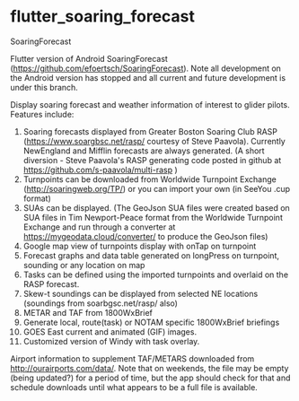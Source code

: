 # flutter_soaring_forecast
SoaringForecast

Flutter version of Android SoaringForecast (https://github.com/efoertsch/SoaringForecast). Note all development on the Android version has stopped and all current and future development is under this branch.

Display soaring forecast and weather information of interest to glider pilots. Features include:

1. Soaring forecasts displayed from Greater Boston Soaring Club RASP (https://www.soargbsc.net/rasp/  courtesy of Steve Paavola). Currently NewEngland and Mifflin forecasts are always generated. (A short diversion - Steve Paavola's RASP generating code posted in github at https://github.com/s-paavola/multi-rasp )
2. Turnpoints can be downloaded from Worldwide Turnpoint Exchange (http://soaringweb.org/TP/) or you can import your own (in SeeYou .cup format)
3. SUAs can be displayed. (The GeoJson SUA files were created based on SUA files in Tim Newport-Peace format from the Worldwide Turnpoint Exchange and run through a converter at  https://mygeodata.cloud/converter/ to produce the GeoJson files)
4. Google map view of turnpoints display with onTap on turnpoint
5. Forecast graphs and data table generated on longPress on turnpoint, sounding or any location on map
6. Tasks can be defined using the imported turnpoints and overlaid on the RASP forecast.
7. Skew-t soundings can be displayed from selected NE locations (soundings from soarbgsc.net/rasp/ also)
8. METAR and TAF from 1800WxBrief
9. Generate local, route(task) or NOTAM specific 1800WxBrief briefings
10. GOES East current and animated (GIF) images.
11. Customized version of Windy with task overlay.

Airport information to supplement TAF/METARS downloaded from http://ourairports.com/data/. Note that on weekends, the file may be empty (being updated?) for a period of time, but the app should check for that and schedule downloads until what appears to be a full file is available.


